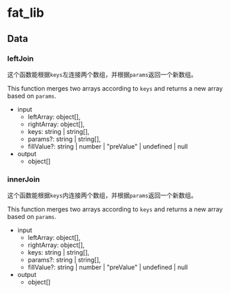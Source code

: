 # fat_lib

## Data

### leftJoin

这个函数能根据`keys`左连接两个数组，并根据`params`返回一个新数组。

This function merges two arrays according to `keys` and returns a new array based on `params`.

- input
    - leftArray: object[],
    - rightArray: object[],
    - keys: string | string[],
    - params?: string | string[],
    - fillValue?: string | number | "preValue" | undefined | null
- output
    - object[]

### innerJoin

这个函数能根据`keys`内连接两个数组，并根据`params`返回一个新数组。

This function merges two arrays according to `keys` and returns a new array based on `params`.

- input
    - leftArray: object[],
    - rightArray: object[],
    - keys: string | string[],
    - params?: string | string[],
    - fillValue?: string | number | "preValue" | undefined | null
- output
    - object[]
